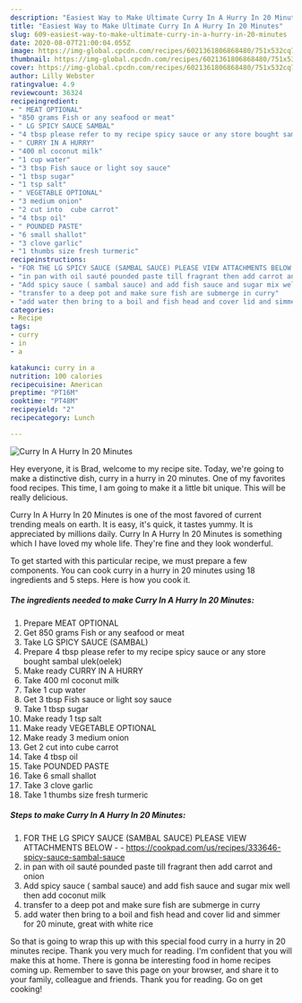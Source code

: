 ```yaml
---
description: "Easiest Way to Make Ultimate Curry In A Hurry In 20 Minutes"
title: "Easiest Way to Make Ultimate Curry In A Hurry In 20 Minutes"
slug: 609-easiest-way-to-make-ultimate-curry-in-a-hurry-in-20-minutes
date: 2020-08-07T21:00:04.055Z
image: https://img-global.cpcdn.com/recipes/6021361806868480/751x532cq70/curry-in-a-hurry-in-20-minutes-recipe-main-photo.jpg
thumbnail: https://img-global.cpcdn.com/recipes/6021361806868480/751x532cq70/curry-in-a-hurry-in-20-minutes-recipe-main-photo.jpg
cover: https://img-global.cpcdn.com/recipes/6021361806868480/751x532cq70/curry-in-a-hurry-in-20-minutes-recipe-main-photo.jpg
author: Lilly Webster
ratingvalue: 4.9
reviewcount: 36324
recipeingredient:
- " MEAT OPTIONAL"
- "850 grams Fish or any seafood or meat"
- " LG SPICY SAUCE SAMBAL"
- "4 tbsp please refer to my recipe spicy sauce or any store bought sambal ulekoelek"
- " CURRY IN A HURRY"
- "400 ml coconut milk"
- "1 cup water"
- "3 tbsp Fish sauce or light soy sauce"
- "1 tbsp sugar"
- "1 tsp salt"
- " VEGETABLE OPTIONAL"
- "3 medium onion"
- "2 cut into  cube carrot"
- "4 tbsp oil"
- " POUNDED PASTE"
- "6 small shallot"
- "3 clove garlic"
- "1 thumbs size fresh turmeric"
recipeinstructions:
- "FOR THE LG SPICY SAUCE (SAMBAL SAUCE) PLEASE VIEW ATTACHMENTS BELOW  https://cookpad.com/us/recipes/333646-spicy-sauce-sambal-sauce"
- "in pan with oil sauté pounded paste till fragrant then add carrot and onion"
- "Add spicy sauce ( sambal sauce) and add fish sauce and sugar mix well then add coconut milk"
- "transfer to a deep pot and make sure fish are submerge in curry"
- "add water then bring to a boil and fish head and cover lid and simmer for 20 minute, great with white rice"
categories:
- Recipe
tags:
- curry
- in
- a

katakunci: curry in a 
nutrition: 100 calories
recipecuisine: American
preptime: "PT16M"
cooktime: "PT48M"
recipeyield: "2"
recipecategory: Lunch

---
```



![Curry In A Hurry In 20 Minutes](https://img-global.cpcdn.com/recipes/6021361806868480/751x532cq70/curry-in-a-hurry-in-20-minutes-recipe-main-photo.jpg)

Hey everyone, it is Brad, welcome to my recipe site. Today, we're going to make a distinctive dish, curry in a hurry in 20 minutes. One of my favorites food recipes. This time, I am going to make it a little bit unique. This will be really delicious.

Curry In A Hurry In 20 Minutes is one of the most favored of current trending meals on earth. It is easy, it's quick, it tastes yummy. It is appreciated by millions daily. Curry In A Hurry In 20 Minutes is something which I have loved my whole life. They're fine and they look wonderful.




To get started with this particular recipe, we must prepare a few components. You can cook curry in a hurry in 20 minutes using 18 ingredients and 5 steps. Here is how you cook it.

<!--inarticleads1-->

##### The ingredients needed to make Curry In A Hurry In 20 Minutes:

1. Prepare  MEAT OPTIONAL
1. Get 850 grams Fish or any seafood or meat
1. Take  LG SPICY SAUCE (SAMBAL)
1. Prepare 4 tbsp please refer to my recipe spicy sauce or any store bought sambal ulek(oelek)
1. Make ready  CURRY IN A HURRY
1. Take 400 ml coconut milk
1. Take 1 cup water
1. Get 3 tbsp Fish sauce or light soy sauce
1. Take 1 tbsp sugar
1. Make ready 1 tsp salt
1. Make ready  VEGETABLE OPTIONAL
1. Make ready 3 medium onion
1. Get 2 cut into  cube carrot
1. Take 4 tbsp oil
1. Take  POUNDED PASTE
1. Take 6 small shallot
1. Take 3 clove garlic
1. Take 1 thumbs size fresh turmeric




<!--inarticleads2-->

##### Steps to make Curry In A Hurry In 20 Minutes:

1. FOR THE LG SPICY SAUCE (SAMBAL SAUCE) PLEASE VIEW ATTACHMENTS BELOW -  - https://cookpad.com/us/recipes/333646-spicy-sauce-sambal-sauce
1. in pan with oil sauté pounded paste till fragrant then add carrot and onion
1. Add spicy sauce ( sambal sauce) and add fish sauce and sugar mix well then add coconut milk
1. transfer to a deep pot and make sure fish are submerge in curry
1. add water then bring to a boil and fish head and cover lid and simmer for 20 minute, great with white rice




So that is going to wrap this up with this special food curry in a hurry in 20 minutes recipe. Thank you very much for reading. I'm confident that you will make this at home. There is gonna be interesting food in home recipes coming up. Remember to save this page on your browser, and share it to your family, colleague and friends. Thank you for reading. Go on get cooking!
